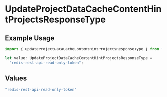 # UpdateProjectDataCacheContentHintProjectsResponseType

## Example Usage

```typescript
import { UpdateProjectDataCacheContentHintProjectsResponseType } from "@vercel/sdk/models/updateprojectdatacacheop.js";

let value: UpdateProjectDataCacheContentHintProjectsResponseType =
  "redis-rest-api-read-only-token";
```

## Values

```typescript
"redis-rest-api-read-only-token"
```
